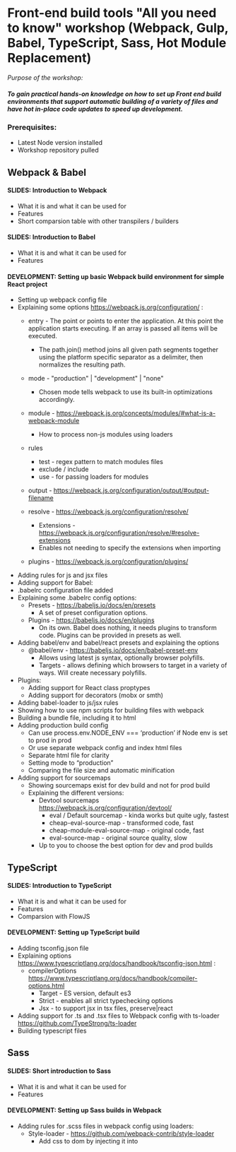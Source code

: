 # Front-end build tools "All you need to know" workshop (Webpack, Gulp, Babel, TypeScript, Sass, Hot Module Replacement)

*Purpose of the workshop:*

##### To gain practical hands-on knowledge on how to set up Front end build environments that support automatic building of a variety of files and have hot in-place code updates to speed up development.

### Prerequisites:

- Latest Node version installed
- Workshop repository pulled

## Webpack & Babel
#### SLIDES: Introduction to Webpack

- What it is and what it can be used for
- Features
- Short comparsion table with other transpilers / builders

#### SLIDES: Introduction to Babel

- What it is and what it can be used for
- Features

#### DEVELOPMENT: Setting up basic Webpack build environment for simple React project

- Setting up webpack config file
- Explaining some options https://webpack.js.org/configuration/ :
	- entry - The point or points to enter the application. At this point the application starts executing. If an array is passed all items will be executed.
		- The path.join() method joins all given path segments together using the platform specific separator as a delimiter, then normalizes the resulting path.

	- mode - "production" | "development" | "none"
		- Chosen mode tells webpack to use its built-in optimizations accordingly.

	- module  - https://webpack.js.org/concepts/modules/#what-is-a-webpack-module 
		- How to process non-js modules using loaders
	- rules
		- test - regex pattern to match modules files
		- exclude / include
		- use - for passing loaders for modules
	- output - https://webpack.js.org/configuration/output/#output-filename
	- resolve  - https://webpack.js.org/configuration/resolve/
		- Extensions - https://webpack.js.org/configuration/resolve/#resolve-extensions 
		- Enables not needing to specify the extensions when importing
	- plugins - https://webpack.js.org/configuration/plugins/
- Adding rules for js and jsx files
- Adding support for Babel:
- .babelrc configuration file added
- Explaining some .babelrc config options:
	- Presets - https://babeljs.io/docs/en/presets
		- A set of preset configuration options.
	- Plugins - https://babeljs.io/docs/en/plugins 
		- On its own. Babel does nothing, it needs plugins to transform code. Plugins can be provided in presets as well.
- Adding babel/env and babel/react presets and explaining the options
	- @babel/env - https://babeljs.io/docs/en/babel-preset-env
		- Allows using latest js syntax, optionally browser polyfills.
		- Targets - allows defining which browsers to target in a variety of ways. Will create necessary polyfills.
- Plugins:
	- Adding support for React class proptypes
	- Adding support for decorators (mobx or smth)
- Adding babel-loader to js/jsx rules
- Showing how to use npm scripts for building files with webpack
- Building a bundle file, including it to html
- Adding production build config
	- Can use process.env.NODE_ENV === ‘production’ if Node env is set to prod in prod
	- Or use separate webpack config and index html files
	- Separate html file for clarity
	- Setting mode to “production”
	- Comparing the file size and automatic minification
- Adding support for sourcemaps
	- Showing sourcemaps exist for dev build and not for prod build
	- Explaining the different versions:
		- Devtool sourcemaps https://webpack.js.org/configuration/devtool/
			- eval / Default sourcemap - kinda works but quite ugly, fastest
			- cheap-eval-source-map - transformed code, fast
			- cheap-module-eval-source-map - original code, fast
			- eval-source-map - original source quality, slow
		- Up to you to choose the best option for dev and prod builds

## TypeScript
#### SLIDES: Introduction to TypeScript

- What it is and what it can be used for
- Features
- Comparsion with FlowJS

#### DEVELOPMENT: Setting up TypeScript build

- Adding tsconfig.json file
- Explaining options https://www.typescriptlang.org/docs/handbook/tsconfig-json.html :
	- compilerOptions https://www.typescriptlang.org/docs/handbook/compiler-options.html
		- Target - ES version, default es3
		- Strict - enables all strict typechecking options
		- Jsx - to support jsx in tsx files, preserve|react
- Adding support for .ts and .tsx files to Webpack config with ts-loader https://github.com/TypeStrong/ts-loader
- Building typescript files

## Sass
#### SLIDES: Short introduction to Sass

- What it is and what it can be used for
- Features

#### DEVELOPMENT: Setting up Sass builds in Webpack

- Adding rules for .scss files in webpack config using loaders:
	- Style-loader - https://github.com/webpack-contrib/style-loader
		- Add css to dom by injecting it into <style> tag in head
		- Good mainly for dev but can also be used in prod, depends on need
	- Css-loader  - https://github.com/webpack-contrib/css-loader
		- Necessary for understating css
		- translates CSS into CommonJS
	- Sass-loader - https://github.com/webpack-contrib/sass-loader
		- compiles Sass to CSS, using Node Sass by default
	- Options sourceMap: true for css-loader and sass-loader will display sourcemaps
- Adding MiniCssExtractPlugin to prod build:
	- Creates a separate CSS file
	- Include the file to prod index.html  <link rel="stylesheet" type="text/css" href="build/styles.css" />
- 2 ways how to include Sass files into project:
	- Create a main .scss file that imports all others and import it into app.js
	- Import relevant .scss component file into relevant React component
		- Have to import globals.scss into each component file

## Webpack Dev Server with Hot Module Replacement (HMR)
#### SLIDES: Introduction to HMR

- What they are
- How they can improve development speed
- How it works
- https://webpack.js.org/concepts/hot-module-replacement/
- https://webpack.js.org/concepts/hot-module-replacement/#in-the-application

#### DEVELOPMENT: Setting up HMR

- Starting simple http-server in order to be able to serve WDS assets
- https://webpack.js.org/guides/hot-module-replacement/
- Not to use in prod
- Setting up Webpack dev server https://webpack.js.org/configuration/dev-server/
- Adding server config in webpack.config.js
	- ContentBase - where served files sit
	- Enabling hot option
	- Adding header for CORS since http-server is running on 8080 port and WDS on 9000
- Adding insertion config to app.js
- Adding http://localhost:9000/bundle.dev.js to index.html
- Demonstrating changes in js/ts files
- Adding HMR support for .scss files
	- already present since style-loader uses it under the hood
	- https://webpack.js.org/guides/hot-module-replacement/#hmr-with-stylesheets
- Demonstrating that it works

## Images with Webpack and ES6 import
#### DEVELOPMENT: Setting up images

- Adding rule for images in webpack config
- Showing how images should be imported in React modules
- Demoing images with HMR updating automatically
- Showing that this works for background images in Sass as well

## Gulp
#### SLIDES: Introduction to Gulp

- What it is and what it can be used for
- Features
- What is a Gulp task and how can it be run
- What can Gulp tasks be used for (compiling, copying, resizing, running tests, linting, etc)
- The syntax of a Gulp task
- Not used that much anymore since Webpack can do most of the things

#### DEVELOPMENT: Setting up Gulp

- Creating a gulpfile.js
- Creating a task for copying image files in order to make bg images in sass work 

## Optimizing builds
#### DEVELOPMENT: optimizing

- Webpack production build is already very well optimized:
	- https://webpack.js.org/configuration/optimization/
	- Most of the optimization flags are true if mode is set to production
	- Not using sourcemaps also decreases build size
- Caching: adding hashes to file names to force re-cache
	- Adding [chunkhash] to prod bundle name and css file
	- Adding html-webpack-plugin plugin https://github.com/jantimon/html-webpack-plugin
		- Enables creating html files and support using templates
	- Create index lodash template file into which automatically are inserted JS and CSS files
	- Demo that changing code creates new bundle files with new hashes
	- Problem: previous bundle files are not removed:
		- Clean-webpack-plugin - https://github.com/johnagan/clean-webpack-plugin
		- Add the plugin with bundle path given as the first plugin, it will remove the folder before anything else happens
- Optimizing images / using svg-s:
	- Base64 inlining using https://www.npmjs.com/package/url-loader
		- Replace file-loader with url-loader in webpack prod config
		- Limit - A Number specifying the maximum size of a file in bytes. If the file is greater than the limit, file-loader is used by default and all query parameters are passed to it.
		- Demo how two images are added to page, one is inlined and other is not
		- Demo that .scss background image uses encoded version as well if under limit
		- Demo that using .png as background image produces weebpack size warning but using svg doesn’t. Also styles.css is considerably smaller with svg-s.

## Separating vendor from custom
#### DEVELOPMENT: Caching chunks

- Creating 3 separate js files https://webpack.js.org/guides/caching/
	- vendor.js - vendor packages that do not change very often but is the biggest file so it can be cached by the client
	- main.js - custom code that changes but is quite small
	- connect.js - tiny file that connects the previous 2
- Add optimization section to webpack prod config
	- Demo that when changing JS or TS file, main.js is the only one updated
	- (For some reason styles.css are also generated if js files updated)

## ESlint, TSlint and SassLint
#### SLIDES: Introduction to linting

- What are Eslint and Tslint
- How they can reduce errors and bugs in code


#### DEVELOPMENT: Setting up linting

- Adding .eslintrc and .eslintignore files
- Talking about different parameters https://eslint.org/docs/user-guide/configuring :
	- Parser  - Babel-ESLint - A wrapper around the Babel parser that makes it compatible with ESLint.
	- For enabling babel parsing
	- Plugins
		- Import - https://www.npmjs.com/package/eslint-plugin-import
			- For es6 import/export syntax validation
		- React - https://www.npmjs.com/package/eslint-plugin-react
			- For react specific rules
		- Babel - https://github.com/babel/eslint-plugin-babel
			- Overwrites rules that might give false positives
	- Env  - An environment defines global variables that are predefined.
		- E.g “window”, “document”, “process” etc
		- https://eslint.org/docs/user-guide/configuring#specifying-environments
	- Extends - to extend already defined rule sets
		- https://eslint.org/docs/user-guide/configuring#extending-configuration-files
	- Rules https://eslint.org/docs/user-guide/configuring#configuring-rules 
		- Configuring with “off”, “warn”, “error”
- Running npm run eslint to lint js and jsx files
- Linting Typescript files
- Adding tslint.json file
- Can use Typescript specific rules https://palantir.github.io/tslint/rules/
- Mentioning that many tslint rules have been removed due to the increased capabilites of TypeScript compiler
- Running npm run tslint to lint .ts and .tsx files
- Linting Sass files https://www.npmjs.com/package/sass-lint
- Adding .sasslintrc file
- Showing sample rules
- Running sass-lint
- Changing a rule to error and a rule to warning to demo how output changes
- Creating global linting npm script
- Stating that this linting script could run together with unit tests as a git pre-commit hook
